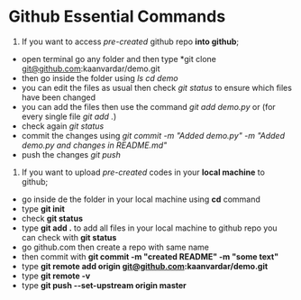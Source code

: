 # Github Essential Commands

1. If you want to access *pre-created* github repo **into github**;
- open terminal go any folder and then type *git clone git@github.com:kaanvardar/demo.git
- then go inside the folder using *ls* *cd demo*
- you can edit the files as usual then check *git status* to ensure which files have been changed
- you can add the files then use the command *git add demo.py* or (for every single file *git add .*)
- check again *git status*
- commit the changes using *git commit -m "Added demo.py" -m "Added demo.py and changes in README.md"*
- push the changes *git push*

1. If you want to upload *pre-created* codes in your  **local machine** to github;
- go inside de the folder in your local machine using **cd** command 
- type **git init**
- check **git status**
- type **git add .** to add all files in your local machine to github repo you can check with **git status** 
- go github.com then create a repo with same name
- then commit with **git commit -m "created README" -m "some text"**
- type **git remote add origin git@github.com:kaanvardar/demo.git**
- type **git remote -v**
- type **git push --set-upstream origin master**
